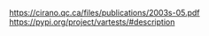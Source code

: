 https://cirano.qc.ca/files/publications/2003s-05.pdf
https://pypi.org/project/vartests/#description
